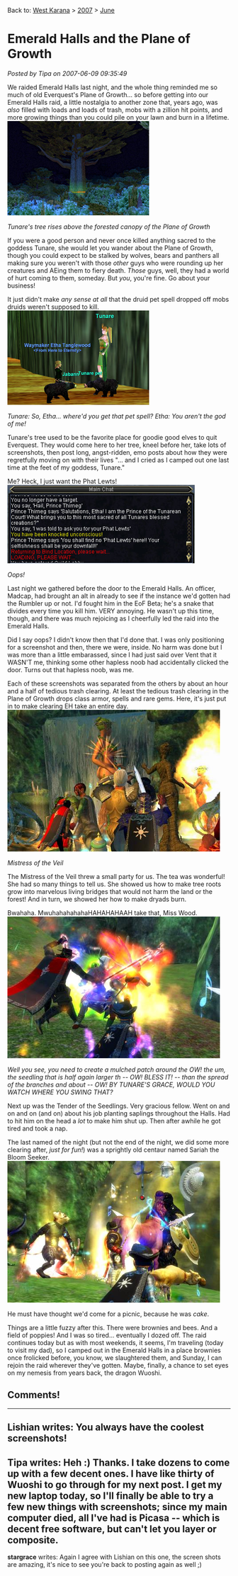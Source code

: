 Back to: [West Karana](/posts/westkarana.md) > [2007](/posts/2007/westkarana.md) > [June](./westkarana.md)
# Emerald Halls and the Plane of Growth

*Posted by Tipa on 2007-06-09 09:35:49*

We raided Emerald Halls last night, and the whole thing reminded me so much of old Everquest's Plane of Growth... so before getting into our Emerald Halls raid, a little nostalgia to another zone that, years ago, was *also* filled with loads and loads of trash, mobs with a zillion hit points, and more growing things than you could pile on your lawn and burn in a lifetime.
![eq000076.jpg](../../../uploads/2007/06/eq000076.jpg)


*Tunare's tree rises above the forested canopy of the Plane of Growth*


If you were a good person and never once killed anything sacred to the goddess Tunare, she would let you wander about the Plane of Growth, though you could expect to be stalked by wolves, bears and panthers all making sure you weren't with those *other* guys who were rounding up her creatures and AEing them to fiery death. *Those* guys, well, they had a world of hurt coming to them, someday. But *you*, you're fine. Go about your business!

It just didn't make *any sense at all* that the druid pet spell dropped off mobs druids weren't supposed to kill.
![eq000074.jpg](../../../uploads/2007/06/eq000074.jpg)



*Tunare: So, Etha... where'd you get that pet spell?
Etha: You aren't the god of me!*

Tunare's tree used to be the favorite place for goodie good elves to quit Everquest. They would come here to her tree, kneel before her, take lots of screenshots, then post long, angst-ridden, emo posts about how they were regretfully moving on with their lives "... and I cried as I camped out one last time at the feet of my goddess, Tunare."

Me? Heck, I just want the Phat Lewts!
![eq000078.jpg](../../../uploads/2007/06/eq000078.jpg)


*Oops!*


Last night we gathered before the door to the Emerald Halls. An officer, Madcap, had brought an alt in already to see if the instance we'd gotten had the Rumbler up or not. I'd fought him in the EoF Beta; he's a snake that divides every time you kill him. VERY annoying. He wasn't up this time, though, and there was much rejoicing as I cheerfully led the raid into the Emerald Halls.

Did I say oops? I didn't know then that I'd done that. I was only positioning for a screenshot and then, there we were, inside. No harm was done but I was more than a little embarassed, since I had just said over Vent that it WASN'T me, thinking some other hapless noob had accidentally clicked the door. Turns out that hapless noob, was me.

Each of these screenshots was separated from the others by about an hour and a half of tedious trash clearing. At least the tedious trash clearing in the Plane of Growth drops class armor, spells and rare gems. Here, it's just put in to make clearing EH take an entire day.
![eq2_000037.jpg](../../../uploads/2007/06/eq2_000037.jpg)


*Mistress of the Veil*


The Mistress of the Veil threw a small party for us. The tea was wonderful! She had so many things to tell us. She showed us how to make tree roots grow into marvelous living bridges that would not harm the land or the forest! And in turn, we showed her how to make dryads burn.

Bwahaha. MwuhahahahahaHAHAHAHAAH take that, Miss Wood.
![eq2_000048.jpg](../../../uploads/2007/06/eq2_000048.jpg)


*Well you see, you need to create a mulched patch around the OW! the um, the seedling that is half again larger th -- OW! BLESS IT! -- than the spread of the branches and about -- OW! BY TUNARE'S GRACE, WOULD YOU WATCH WHERE YOU SWING THAT?* 


Next up was the Tender of the Seedlings. Very gracious fellow. Went on and on and on (and on) about his job planting saplings throughout the Halls. Had to hit him on the head a *lot* to make him shut up. Then after awhile he got tired and took a nap.

The last named of the night (but not the end of the night, we did some more clearing after, *just for fun!*) was a sprightly old centaur named Sariah the Bloom Seeker.
![eq2_000049.jpg](../../../uploads/2007/06/eq2_000049.jpg)


He must have thought we'd come for a picnic, because he was *cake*.

Things are a little fuzzy after this. There were brownies and bees. And a field of poppies! And I was so tired... eventually I dozed off. The raid continues today but as with most weekends, it seems, I'm traveling (today to visit my dad), so I camped out in the Emerald Halls in a place brownies once frolicked before, you know, we slaughtered them, and Sunday, I can rejoin the raid wherever they've gotten. Maybe, finally, a chance to set eyes on my nemesis from years back, the dragon Wuoshi.


## Comments!
---
**Lishian** writes: You always have the coolest screenshots!
---
**Tipa** writes: Heh :) Thanks. I take dozens to come up with a few decent ones. I have like thirty of Wuoshi to go through for my next post. I get my new laptop today, so I'll finally be able to try a few new things with screenshots; since my main computer died, all I've had is Picasa -- which is decent free software, but can't let you layer or composite.
---
**stargrace** writes: Again I agree with Lishian on this one, the screen shots are amazing, it's nice to see you're back to posting again as well ;)
